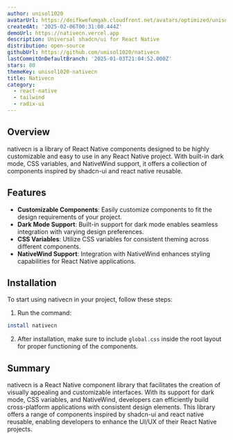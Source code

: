 ```yaml
---
author: unisol1020
avatarUrl: https://deifkwefumgah.cloudfront.net/avatars/optimized/unisol1020-nativecn-avatar-128.webp
createdAt: '2025-02-06T00:31:08.444Z'
demoUrl: https://nativecn.vercel.app
description: Universal shadcn/ui for React Native
distribution: open-source
githubUrl: https://github.com/unisol1020/nativecn
lastCommitOnDefaultBranch: '2025-01-03T21:04:52.000Z'
stars: 80
themeKey: unisol1020-nativecn
title: Nativecn
category:
  - react-native
  - tailwind
  - radix-ui
---
```

## Overview
nativecn is a library of React Native components designed to be highly customizable and easy to use in any React Native project. With built-in dark mode, CSS variables, and NativeWind support, it offers a collection of components inspired by shadcn-ui and react native reusable.

## Features
- **Customizable Components**: Easily customize components to fit the design requirements of your project.
- **Dark Mode Support**: Built-in support for dark mode enables seamless integration with varying design preferences.
- **CSS Variables**: Utilize CSS variables for consistent theming across different components.
- **NativeWind Support**: Integration with NativeWind enhances styling capabilities for React Native applications.

## Installation
To start using nativecn in your project, follow these steps:

1. Run the command: 
```bash
install nativecn
```

2. After installation, make sure to include `global.css` inside the root layout for proper functioning of the components.

## Summary
nativecn is a React Native component library that facilitates the creation of visually appealing and customizable interfaces. With its support for dark mode, CSS variables, and NativeWind, developers can efficiently build cross-platform applications with consistent design elements. This library offers a range of components inspired by shadcn-ui and react native reusable, enabling developers to enhance the UI/UX of their React Native projects.